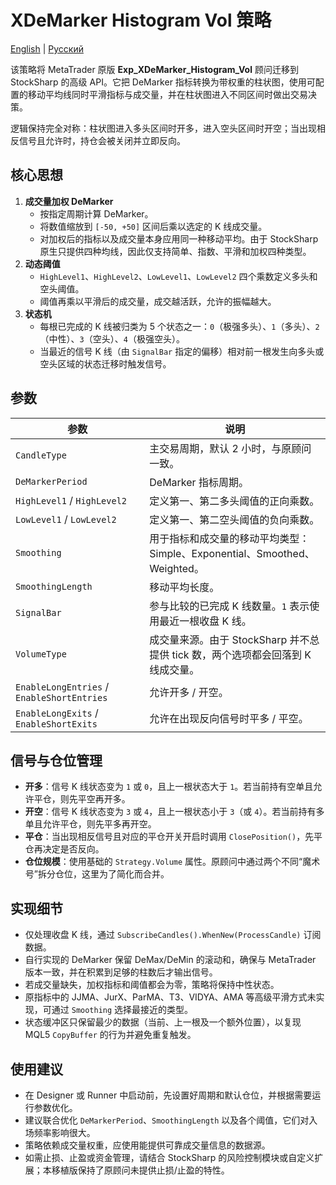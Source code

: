 # XDeMarker Histogram Vol 策略
[English](README.md) | [Русский](README_ru.md)

该策略将 MetaTrader 原版 **Exp_XDeMarker_Histogram_Vol** 顾问迁移到 StockSharp 的高级 API。它把 DeMarker 指标转换为带权重的柱状图，使用可配置的移动平均线同时平滑指标与成交量，并在柱状图进入不同区间时做出交易决策。

逻辑保持完全对称：柱状图进入多头区间时开多，进入空头区间时开空；当出现相反信号且允许时，持仓会被关闭并立即反向。

## 核心思想

1. **成交量加权 DeMarker**
   - 按指定周期计算 DeMarker。
   - 将数值缩放到 `[-50, +50]` 区间后乘以选定的 K 线成交量。
   - 对加权后的指标以及成交量本身应用同一种移动平均。由于 StockSharp 原生只提供四种均线，因此仅支持简单、指数、平滑和加权四种类型。
2. **动态阈值**
   - `HighLevel1`、`HighLevel2`、`LowLevel1`、`LowLevel2` 四个乘数定义多头和空头阈值。
   - 阈值再乘以平滑后的成交量，成交越活跃，允许的振幅越大。
3. **状态机**
   - 每根已完成的 K 线被归类为 5 个状态之一：`0`（极强多头）、`1`（多头）、`2`（中性）、`3`（空头）、`4`（极强空头）。
   - 当最近的信号 K 线（由 `SignalBar` 指定的偏移）相对前一根发生向多头或空头区域的状态迁移时触发信号。

## 参数

| 参数 | 说明 |
| --- | --- |
| `CandleType` | 主交易周期，默认 2 小时，与原顾问一致。 |
| `DeMarkerPeriod` | DeMarker 指标周期。 |
| `HighLevel1` / `HighLevel2` | 定义第一、第二多头阈值的正向乘数。 |
| `LowLevel1` / `LowLevel2` | 定义第一、第二空头阈值的负向乘数。 |
| `Smoothing` | 用于指标和成交量的移动平均类型：Simple、Exponential、Smoothed、Weighted。 |
| `SmoothingLength` | 移动平均长度。 |
| `SignalBar` | 参与比较的已完成 K 线数量。`1` 表示使用最近一根收盘 K 线。 |
| `VolumeType` | 成交量来源。由于 StockSharp 并不总提供 tick 数，两个选项都会回落到 K 线成交量。 |
| `EnableLongEntries` / `EnableShortEntries` | 允许开多 / 开空。 |
| `EnableLongExits` / `EnableShortExits` | 允许在出现反向信号时平多 / 平空。 |

## 信号与仓位管理

- **开多**：信号 K 线状态变为 `1` 或 `0`，且上一根状态大于 `1`。若当前持有空单且允许平仓，则先平空再开多。
- **开空**：信号 K 线状态变为 `3` 或 `4`，且上一根状态小于 `3`（或 `4`）。若当前持有多单且允许平仓，则先平多再开空。
- **平仓**：当出现相反信号且对应的平仓开关开启时调用 `ClosePosition()`，先平仓再决定是否反向。
- **仓位规模**：使用基础的 `Strategy.Volume` 属性。原顾问中通过两个不同“魔术号”拆分仓位，这里为了简化而合并。

## 实现细节

- 仅处理收盘 K 线，通过 `SubscribeCandles().WhenNew(ProcessCandle)` 订阅数据。
- 自行实现的 DeMarker 保留 DeMax/DeMin 的滚动和，确保与 MetaTrader 版本一致，并在积累到足够的柱数后才输出信号。
- 若成交量缺失，加权指标和阈值都会为零，策略将保持中性状态。
- 原指标中的 JJMA、JurX、ParMA、T3、VIDYA、AMA 等高级平滑方式未实现，可通过 `Smoothing` 选择最接近的类型。
- 状态缓冲区只保留最少的数据（当前、上一根及一个额外位置），以复现 MQL5 `CopyBuffer` 的行为并避免重复触发。

## 使用建议

- 在 Designer 或 Runner 中启动前，先设置好周期和默认仓位，并根据需要运行参数优化。
- 建议联合优化 `DeMarkerPeriod`、`SmoothingLength` 以及各个阈值，它们对入场频率影响很大。
- 策略依赖成交量权重，应使用能提供可靠成交量信息的数据源。
- 如需止损、止盈或资金管理，请结合 StockSharp 的风险控制模块或自定义扩展；本移植版保持了原顾问未提供止损/止盈的特性。
